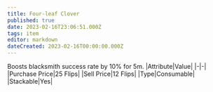 ```yaml
---
title: Four-leaf Clover
published: true
date: 2023-02-16T23:06:51.000Z
tags: item
editor: markdown
dateCreated: 2023-02-16T00:00:00.000Z
---
```


Boosts blacksmith success rate by 10% for 5m.
|Attribute|Value|
|-|-|
|Purchase Price|25 Flips|
|Sell Price|12 Flips|
|Type|Consumable|
|Stackable|Yes|

